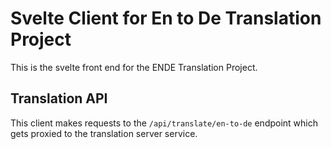 # Svelte Client for En to De Translation Project
This is the svelte front end for the ENDE Translation Project.

## Translation API
This client makes requests to the `/api/translate/en-to-de` endpoint which gets proxied to the translation server service.